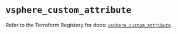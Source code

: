 # `vsphere_custom_attribute`

Refer to the Terraform Registory for docs: [`vsphere_custom_attribute`](https://www.terraform.io/docs/providers/vsphere/r/custom_attribute).
